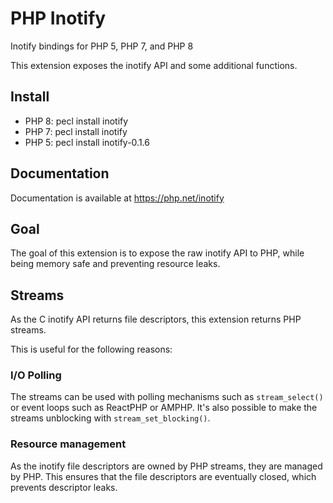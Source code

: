 # PHP Inotify

Inotify bindings for PHP 5, PHP 7, and PHP 8

This extension exposes the inotify API and some additional functions.

## Install

* PHP 8: pecl install inotify
* PHP 7: pecl install inotify
* PHP 5: pecl install inotify-0.1.6

## Documentation

Documentation is available at https://php.net/inotify

## Goal

The goal of this extension is to expose the raw inotify API to PHP, while being memory safe and preventing resource leaks.

## Streams

As the C inotify API returns file descriptors, this extension returns PHP streams.

This is useful for the following reasons:

### I/O Polling

The streams can be used with polling mechanisms such as ``stream_select()`` or event loops such as ReactPHP or AMPHP. It's also possible to make the streams unblocking with ``stream_set_blocking()``.

### Resource management

As the inotify file descriptors are owned by PHP streams, they are managed by PHP. This ensures that the file descriptors are eventually closed, which prevents descriptor leaks.
